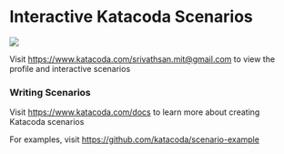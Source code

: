 # Interactive Katacoda Scenarios

[![](http://shields.katacoda.com/katacoda/srivathsan.mit@gmail.com/count.svg)](https://www.katacoda.com/srivathsan.mit@gmail.com "Get your profile on Katacoda.com")

Visit https://www.katacoda.com/srivathsan.mit@gmail.com to view the profile and interactive scenarios

### Writing Scenarios
Visit https://www.katacoda.com/docs to learn more about creating Katacoda scenarios

For examples, visit https://github.com/katacoda/scenario-example

